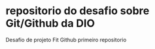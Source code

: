 # repositorio do desafio sobre Git/Github da DIO
Desafio de projeto Fit Github primeiro repositorio

